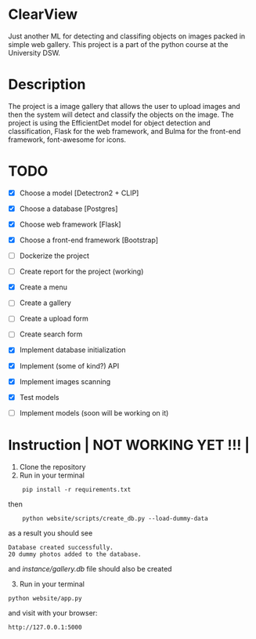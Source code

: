 # ClearView
Just another ML for detecting and classifing objects on images packed in simple web gallery.
This project is a part of the python course at the University DSW.

# Description
The project is a image gallery that allows the user to upload images and then the system will detect and classify the objects on the image. The project is using the EfficientDet model for object detection and classification, Flask for the web framework, and Bulma for the front-end framework, font-awesome for icons.

# TODO

- [X] Choose a model [Detectron2 + CLIP]
- [X] Choose a database [Postgres]
- [X] Choose web framework [Flask]
- [X] Choose a front-end framework [Bootstrap]
- [ ] Dockerize the project
- [ ] Create report for the project (working)
- [X] Create a menu
- [ ] Create a gallery
- [ ] Create a upload form
- [ ] Create search form
- [X] Implement database initialization
- [X] Implement (some of kind?) API
- [X] Implement images scanning
- [X] Test models
- [ ] Implement models (soon will be working on it)


# Instruction | NOT WORKING YET !!! |

1. Clone the repository
2. Run in your terminal
   
```
    pip install -r requirements.txt
```

then

```
    python website/scripts/create_db.py --load-dummy-data  
```

as a result you should see

```
Database created successfully.
20 dummy photos added to the database.
```

and *instance/gallery.db* file should also be created

3. Run in your terminal

```
python website/app.py
```

and visit with your browser:

```
http://127.0.0.1:5000
```
    